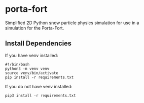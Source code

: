 # porta-fort
Simplified 2D Python snow particle physics simulation for use in a simulation for the Porta-Fort.

## Install Dependencies
If you have venv installed:
```
#!/bin/bash
python3 -m venv venv
source venv/bin/activate
pip install -r requirements.txt
```
If you do not have venv installed:
```
pip3 install -r requirements.txt
```
